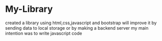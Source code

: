 # My-Library
created a library using html,css,javascript and bootstrap 
will improve it by sending data to local storage or by making a backend server
my main intention was to write javascript code 
